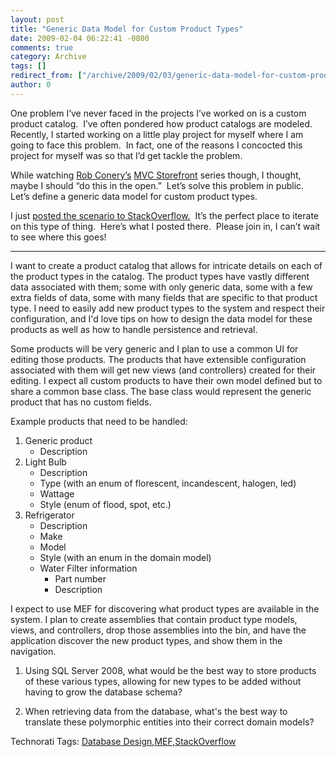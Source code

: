 ```yaml
---
layout: post
title: "Generic Data Model for Custom Product Types"
date: 2009-02-04 06:22:41 -0800
comments: true
category: Archive
tags: []
redirect_from: ["/archive/2009/02/03/generic-data-model-for-custom-product-types.aspx"]
author: 0
---
```

<!-- more -->
<p>One problem I’ve never faced in the projects I’ve worked on is a custom product catalog.  I’ve often pondered how product catalogs are modeled.  Recently, I started working on a little play project for myself where I am going to face this problem.  In fact, one of the reasons I concocted this project for myself was so that I’d get tackle the problem.</p>  <p>While watching <a href="http://blog.wekeroad.com/" target="_blank">Rob Conery’s</a> <a href="http://www.asp.net/learn/mvc-videos/#MVCStorefrontStarterKit" target="_blank">MVC Storefront</a> series though, I thought, maybe I should “do this in the open.”  Let’s solve this problem in public.  Let’s define a generic data model for custom product types.</p>  <p>I just <a href="http://stackoverflow.com/questions/510234/define-generic-data-model-for-custom-product-types" target="_blank">posted the scenario to StackOverflow.</a>  It’s the perfect place to iterate on this type of thing.  Here’s what I posted there.  Please join in, I can’t wait to see where this goes!</p>  <hr />  <p />  <p>I want to create a product catalog that allows for intricate details on each of the product types in the catalog. The product types have vastly different data associated with them; some with only generic data, some with a few extra fields of data, some with many fields that are specific to that product type. I need to easily add new product types to the system and respect their configuration, and I'd love tips on how to design the data model for these products as well as how to handle persistence and retrieval.</p>  <p>Some products will be very generic and I plan to use a common UI for editing those products. The products that have extensible configuration associated with them will get new views (and controllers) created for their editing. I expect all custom products to have their own model defined but to share a common base class. The base class would represent the generic product that has no custom fields.</p>  <p>Example products that need to be handled:</p>  <ol>   <li>Generic product      <ul>       <li>Description </li>     </ul>   </li>    <li>Light Bulb      <ul>       <li>Description </li>        <li>Type (with an enum of florescent, incandescent, halogen, led) </li>        <li>Wattage </li>        <li>Style (enum of flood, spot, etc.) </li>     </ul>   </li>    <li>Refrigerator      <ul>       <li>Description </li>        <li>Make </li>        <li>Model </li>        <li>Style (with an enum in the domain model) </li>        <li>Water Filter information          <ul>           <li>Part number </li>            <li>Description </li>         </ul>       </li>     </ul>   </li> </ol>  <p>I expect to use MEF for discovering what product types are available in the system. I plan to create assemblies that contain product type models, views, and controllers, drop those assemblies into the bin, and have the application discover the new product types, and show them in the navigation.</p>  <ol>   <li>     <p>Using SQL Server 2008, what would be the best way to store products of these various types, allowing for new types to be added without having to grow the database schema?</p>   </li>    <li>     <p>When retrieving data from the database, what's the best way to translate these polymorphic entities into their correct domain models?</p>   </li> </ol>  <div class="wlWriterEditableSmartContent" id="scid:0767317B-992E-4b12-91E0-4F059A8CECA8:1997b82c-a7bc-4024-a211-bc2beef0d387" style="padding-right: 0px; display: inline; padding-left: 0px; float: none; padding-bottom: 0px; margin: 0px; padding-top: 0px">Technorati Tags: <a href="http://technorati.com/tags/Database+Design" rel="tag">Database Design</a>,<a href="http://technorati.com/tags/MEF" rel="tag">MEF</a>,<a href="http://technorati.com/tags/StackOverflow" rel="tag">StackOverflow</a></div>

